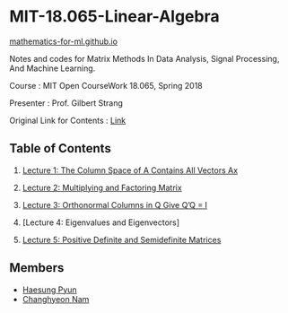 # MIT-18.065-Linear-Algebra

[mathematics-for-ml.github.io](https://mathematics-for-ml.github.io/MIT-18.065-Linear-Algebra/)

Notes and codes for Matrix Methods In Data Analysis, Signal Processing, And Machine Learning.

Course : MIT Open CourseWork 18.065, Spring 2018

Presenter : Prof. Gilbert Strang

Original Link for Contents : [Link](https://ocw.mit.edu/courses/18-065-matrix-methods-in-data-analysis-signal-processing-and-machine-learning-spring-2018/)

## Table of Contents

1.  [Lecture 1: The Column Space of A Contains All Vectors Ax](https://canary-kettle-aac.notion.site/Lecture-1-The-Column-Space-of-A-Contains-All-Vectors-Ax-7c038ac68c9a487781e393ccaf3aa25d)

2. [Lecture 2: Multiplying and Factoring Matrix](https://burnt-fisher-5ca.notion.site/Lecture-2-Multiplying-and-Factoring-Matrices-b042de6b768e4c49b3e527b6928ef7e8)
3. [Lecture 3: Orthonormal Columns in Q Give Q’Q = I](https://canary-kettle-aac.notion.site/Lecture-3-Orthonormal-Columns-in-Q-Give-Q-Q-I-6157e2df4d974d2ca9d2933fdee67794)
4. [Lecture 4: Eigenvalues and Eigenvectors]
5. [Lecture 5: Positive Definite and Semidefinite Matrices](https://canary-kettle-aac.notion.site/Lecture-5-Positive-Definite-and-Semidefinite-Matrices-2a844efbd66a4681998aa6d21a7891a2)

## Members

- [Haesung Pyun](https://github.com/haesungpyun)
- [Changhyeon Nam](https://github.com/changhyeonnam)
